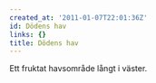 ```yaml
---
created_at: '2011-01-07T22:01:36Z'
id: Dödens hav
links: {}
title: Dödens hav
---
```


Ett fruktat havsområde långt i väster.
